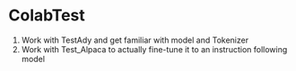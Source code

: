 # ColabTest

1. Work with TestAdy and get familiar with model and Tokenizer
2. Work with Test_Alpaca to actually fine-tune it to an instruction following model
